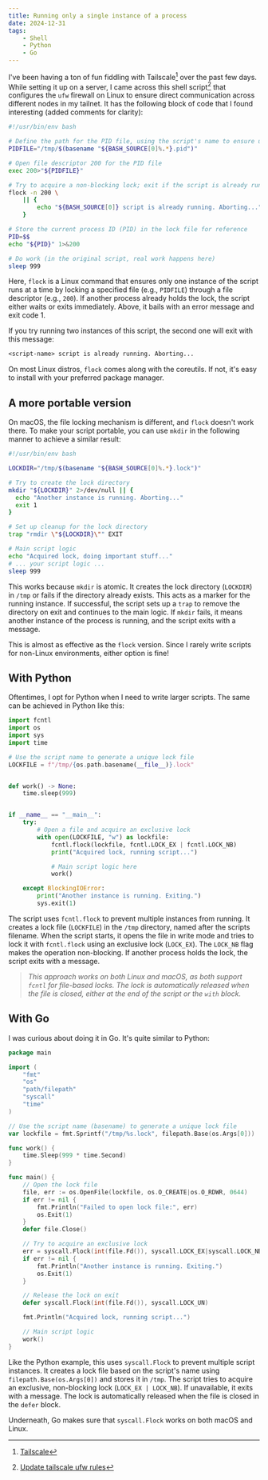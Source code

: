 ```yaml
---
title: Running only a single instance of a process
date: 2024-12-31
tags:
    - Shell
    - Python
    - Go
---
```


I've been having a ton of fun fiddling with Tailscale[^1] over the past few days. While
setting it up on a server, I came across this shell script[^2] that configures the `ufw`
firewall on Linux to ensure direct communication across different nodes in my tailnet. It
has the following block of code that I found interesting (added comments for clarity):

```sh
#!/usr/bin/env bash

# Define the path for the PID file, using the script's name to ensure uniqueness
PIDFILE="/tmp/$(basename "${BASH_SOURCE[0]%.*}.pid")"

# Open file descriptor 200 for the PID file
exec 200>"${PIDFILE}"

# Try to acquire a non-blocking lock; exit if the script is already running
flock -n 200 \
    || {
        echo "${BASH_SOURCE[0]} script is already running. Aborting..."; exit 1;
    }

# Store the current process ID (PID) in the lock file for reference
PID=$$
echo "${PID}" 1>&200

# Do work (in the original script, real work happens here)
sleep 999
```

Here, `flock` is a Linux command that ensures only one instance of the script runs at a time
by locking a specified file (e.g., `PIDFILE`) through a file descriptor (e.g., `200`). If
another process already holds the lock, the script either waits or exits immediately. Above,
it bails with an error message and exit code 1.

If you try running two instances of this script, the second one will exit with this message:

```txt
<script-name> script is already running. Aborting...
```

On most Linux distros, `flock` comes along with the coreutils. If not, it's easy to install
with your preferred package manager.

## A more portable version

On macOS, the file locking mechanism is different, and `flock` doesn't work there. To make
your script portable, you can use `mkdir` in the following manner to achieve a similar
result:

```sh
#!/usr/bin/env bash

LOCKDIR="/tmp/$(basename "${BASH_SOURCE[0]%.*}.lock")"

# Try to create the lock directory
mkdir "${LOCKDIR}" 2>/dev/null || {
  echo "Another instance is running. Aborting..."
  exit 1
}

# Set up cleanup for the lock directory
trap "rmdir \"${LOCKDIR}\"" EXIT

# Main script logic
echo "Acquired lock, doing important stuff..."
# ... your script logic ...
sleep 999
```

This works because `mkdir` is atomic. It creates the lock directory (`LOCKDIR`) in `/tmp` or
fails if the directory already exists. This acts as a marker for the running instance. If
successful, the script sets up a `trap` to remove the directory on exit and continues to the
main logic. If `mkdir` fails, it means another instance of the process is running, and the
script exits with a message.

This is almost as effective as the `flock` version. Since I rarely write scripts for
non-Linux environments, either option is fine!

## With Python

Oftentimes, I opt for Python when I need to write larger scripts. The same can be achieved
in Python like this:

```python
import fcntl
import os
import sys
import time

# Use the script name to generate a unique lock file
LOCKFILE = f"/tmp/{os.path.basename(__file__)}.lock"


def work() -> None:
    time.sleep(999)


if __name__ == "__main__":
    try:
        # Open a file and acquire an exclusive lock
        with open(LOCKFILE, "w") as lockfile:
            fcntl.flock(lockfile, fcntl.LOCK_EX | fcntl.LOCK_NB)
            print("Acquired lock, running script...")

            # Main script logic here
            work()

    except BlockingIOError:
        print("Another instance is running. Exiting.")
        sys.exit(1)
```

The script uses `fcntl.flock` to prevent multiple instances from running. It creates a lock
file (`LOCKFILE`) in the `/tmp` directory, named after the scripts filename. When the script
starts, it opens the file in write mode and tries to lock it with `fcntl.flock` using an
exclusive lock (`LOCK_EX`). The `LOCK_NB` flag makes the operation non-blocking. If another
process holds the lock, the script exits with a message.

> _This approach works on both Linux and macOS, as both support `fcntl` for file-based
> locks. The lock is automatically released when the file is closed, either at the end of
> the script or the `with` block._

## With Go

I was curious about doing it in Go. It's quite similar to Python:

```go
package main

import (
    "fmt"
    "os"
    "path/filepath"
    "syscall"
    "time"
)

// Use the script name (basename) to generate a unique lock file
var lockfile = fmt.Sprintf("/tmp/%s.lock", filepath.Base(os.Args[0]))

func work() {
    time.Sleep(999 * time.Second)
}

func main() {
    // Open the lock file
    file, err := os.OpenFile(lockfile, os.O_CREATE|os.O_RDWR, 0644)
    if err != nil {
        fmt.Println("Failed to open lock file:", err)
        os.Exit(1)
    }
    defer file.Close()

    // Try to acquire an exclusive lock
    err = syscall.Flock(int(file.Fd()), syscall.LOCK_EX|syscall.LOCK_NB)
    if err != nil {
        fmt.Println("Another instance is running. Exiting.")
        os.Exit(1)
    }

    // Release the lock on exit
    defer syscall.Flock(int(file.Fd()), syscall.LOCK_UN)

    fmt.Println("Acquired lock, running script...")

    // Main script logic
    work()
}
```

Like the Python example, this uses `syscall.Flock` to prevent multiple script instances. It
creates a lock file based on the script's name using `filepath.Base(os.Args[0])` and stores
it in `/tmp`. The script tries to acquire an exclusive, non-blocking lock
(`LOCK_EX | LOCK_NB`). If unavailable, it exits with a message. The lock is automatically
released when the file is closed in the `defer` block.

Underneath, Go makes sure that `syscall.Flock` works on both macOS and Linux.

[^1]: [Tailscale](https://tailscale.com/)

[^2]:
    [Update tailscale ufw rules](https://github.com/AT3K/Tailscale-Firewall-Setup/blob/main/update_tailscale_ufw_rules.sh)
